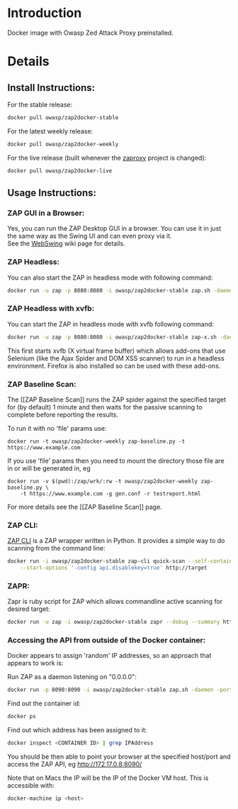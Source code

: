 # Introduction
Docker image with Owasp Zed Attack Proxy preinstalled.
# Details
## Install Instructions:
For the stable release:
```bash
docker pull owasp/zap2docker-stable
```
For the latest weekly release:
```bash
docker pull owasp/zap2docker-weekly
```
For the live release (built whenever the [zaproxy](https://github.com/zaproxy/zaproxy) project is changed):
```bash
docker pull owasp/zap2docker-live
```
## Usage Instructions:
### ZAP GUI in a Browser:
Yes, you can run the ZAP Desktop GUI in a browser. You can use it in just the same way as the Swing UI and can even proxy via it.<br>
See the [WebSwing](WebSwing) wiki page for details.

### ZAP Headless:
You can also start the ZAP in headless mode with following command:
```bash
docker run -u zap -p 8080:8080 -i owasp/zap2docker-stable zap.sh -daemon -host 0.0.0.0 -port 8080
```
### ZAP Headless with xvfb:
You can start the ZAP in headless mode with xvfb following command:

```bash
docker run -u zap -p 8080:8080 -i owasp/zap2docker-stable zap-x.sh -daemon -host 0.0.0.0 -port 8080
```

This first starts xvfb (X virtual frame buffer) which allows add-ons that use Selenium (like the Ajax Spider and DOM XSS scanner) to run in a headless environment. Firefox is also installed so can be used with these add-ons.

### ZAP Baseline Scan:
The [[ZAP Baseline Scan]] runs the ZAP spider against the specified target for (by default) 1 minute and then waits for the passive scanning to complete before reporting the results.

To run it with no 'file' params use:
```
docker run -t owasp/zap2docker-weekly zap-baseline.py -t https://www.example.com
```
If you use 'file' params then you need to mount the directory those file are in or will be generated in, eg
```
docker run -v $(pwd):/zap/wrk/:rw -t owasp/zap2docker-weekly zap-baseline.py \
    -t https://www.example.com -g gen.conf -r testreport.html
```

For more details see the [[ZAP Baseline Scan]] page.
### ZAP CLI:
[ZAP CLI](https://github.com/Grunny/zap-cli) is a ZAP wrapper written in Python. It provides a simple way to do scanning from the command line:

```bash
docker run -i owasp/zap2docker-stable zap-cli quick-scan --self-contained \
    --start-options '-config api.disablekey=true' http://target
```

### ZAPR:
Zapr is ruby script for ZAP which allows commandline active scanning for desired target:

```bash
docker run -u zap -i owasp/zap2docker-stable zapr --debug --summary http://target
```
### Accessing the API from outside of the Docker container:

Docker appears to assign 'random' IP addresses, so an approach that appears to work is:

Run ZAP as a daemon listening on "0.0.0.0":

```bash
docker run -p 8090:8090 -i owasp/zap2docker-stable zap.sh -daemon -port 8090 -host 0.0.0.0
```
Find out the container id:
```bash
docker ps
```
Find out which address has been assigned to it:
```bash
docker inspect <CONTAINER ID> | grep IPAddress
```
You should be then able to point your browser at the specified host/port and access the ZAP API, eg http://172.17.0.8:8090/

Note that on Macs the IP will be the IP of the Docker VM host.  This is accessible with:  
```bash
docker-machine ip <host>
```